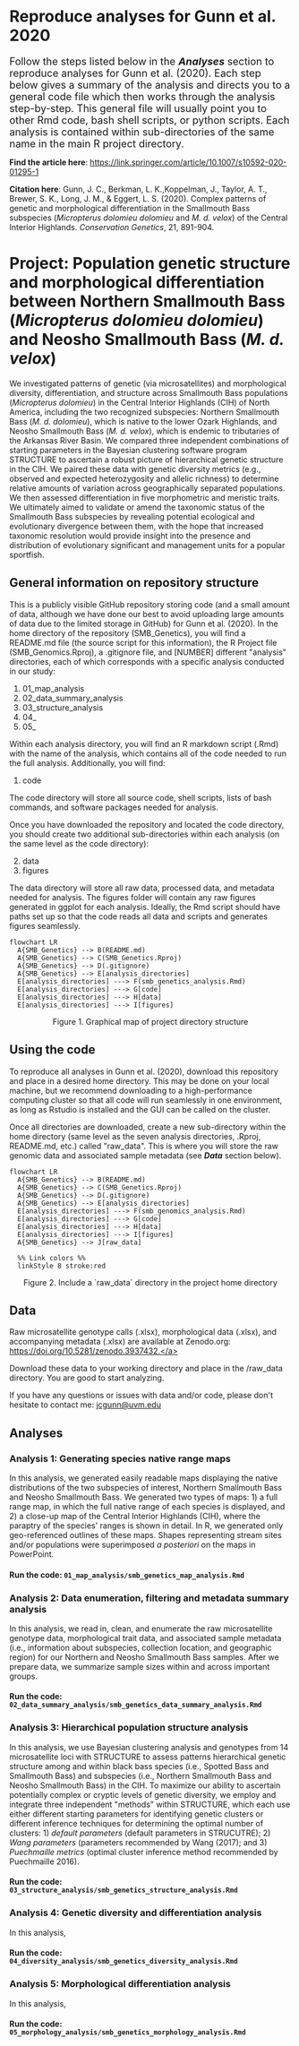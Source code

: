 # Reproduce analyses for Gunn et al. 2020
<font size="+1">Follow the steps listed below in the <b><i>Analyses</i></b> section to reproduce analyses for Gunn et al. (2020). Each step below gives a summary of the analysis and directs you to a general code file which then works through the analysis step-by-step. This general file will usually point you to other Rmd code, bash shell scripts, or python scripts. Each analysis is contained within sub-directories of the same name in the main R project directory.</font>

<b>Find the article here</b>: <a href="url">https://link.springer.com/article/10.1007/s10592-020-01295-1</a> 

<b>Citation here</b>: Gunn, J. C., Berkman, L. K.,Koppelman, J., Taylor, A. T., Brewer, S. K., Long, J. M., & Eggert, L. S. (2020). Complex patterns of genetic and morphological differentiation in the Smallmouth Bass subspecies (<i>Micropterus dolomieu dolomieu</i> and <i>M. d. velox</i>) of the Central Interior Highlands. <i>Conservation Genetics</i>, 21, 891-904.

# Project: Population genetic structure and morphological differentiation between Northern Smallmouth Bass (<i>Micropterus dolomieu dolomieu</i>) and Neosho Smallmouth Bass (<i>M. d. velox</i>)
We investigated patterns of genetic (via microsatellites) and morphological diversity, differentiation, and structure across Smallmouth Bass populations (<i>Micropterus dolomieu</i>) in the Central Interior Highlands (CIH) of North America, including the two recognized subspecies: Northern Smallmouth Bass (<i>M. d. dolomieu</i>), which is native to the lower Ozark Highlands, and Neosho Smallmouth Bass (<i>M. d. velox</i>), which is endemic to tributaries of the Arkansas River Basin. We compared three independent combinations of starting parameters in the Bayesian clustering software program STRUCTURE to ascertain a robust picture of hierarchical genetic structure in the CIH. We paired these data with genetic diversity metrics (e.g., observed and expected heterozygosity and allelic richness) to determine relative amounts of variation across geographically separated populations. We then assessed differentiation in five morphometric and meristic traits. We ultimately aimed to validate or amend the taxonomic status of the Smallmouth Bass subspecies by revealing potential ecological and evolutionary divergence between them, with the hope that increased taxonomic resolution would provide insight into the presence and distribution of evolutionary significant and management units for a popular sportfish.

## General information on repository structure
This is a publicly visible GitHub repository storing code (and a small amount of data, although we have done our best to avoid uploading large amounts of data due to the limited storage in GitHub) for Gunn et al. (2020). In the home directory of the repository (SMB_Genetics), you will find a README.md file (the source script for this information), the R Project file (SMB_Genomics.Rproj), a .gitignore file, and [NUMBER] different "analysis" directories, each of which corresponds with a specific analysis conducted in our study:

1) 01_map_analysis
2) 02_data_summary_analysis
3) 03_structure_analysis
4) 04_
5) 05_


Within each analysis directory, you will find an R markdown script (.Rmd) with the name of the analysis, which contains all of the code needed to run the full analysis. Additionally, you will find:

1) code

The code directory will store all source code, shell scripts, lists of bash commands, and software packages needed for analysis. 

Once you have downloaded the repository and located the code directory, you should create two additional sub-directories within each analysis (on the same level as the code directory):

2) data
3) figures

The data directory will store all raw data, processed data, and metadata needed for analysis. The figures folder will contain any raw figures generated in ggplot for each analysis. Ideally, the Rmd script should have paths set up so that the code reads all data and scripts and generates figures seamlessly.

```mermaid
flowchart LR
  A{SMB_Genetics} --> B(README.md)
  A{SMB_Genetics} --> C(SMB_Genetics.Rproj)
  A{SMB_Genetics} --> D(.gitignore)
  A{SMB_Genetics} --> E[analysis_directories]
  E[analysis_directories] ---> F(smb_genetics_analysis.Rmd)
  E[analysis_directories] ---> G[code]
  E[analysis_directories] ---> H[data]
  E[analysis_directories] ---> I[figures]
```
<center>Figure 1. Graphical map of project directory structure</center>

## Using the code
To reproduce all analyses in Gunn et al. (2020), download this repository and place in a desired home directory. This may be done on your local machine, but we recommend downloading to a high-performance computing cluster so that all code will run seamlessly in one environment, as long as Rstudio is installed and the GUI can be called on the cluster.

Once all directories are downloaded, create a new sub-directory within the home directory (same level as the seven analysis directories, .Rproj, README.md, etc.) called "raw_data". This is where you will store the raw genomic data and associated sample metadata (see <i><b>Data</i></b> section below).

```mermaid
flowchart LR
  A{SMB_Genetics} --> B(README.md)
  A{SMB_Genetics} --> C(SMB_Genetics.Rproj)
  A{SMB_Genetics} --> D(.gitignore)
  A{SMB_Genetics} --> E[analysis_directories]
  E[analysis_directories] ---> F(smb_genomics_analysis.Rmd)
  E[analysis_directories] ---> G[code]
  E[analysis_directories] ---> H[data]
  E[analysis_directories] ---> I[figures]
  A{SMB_Genetics} --> J[raw_data]
  
  %% Link colors %%
  linkStyle 8 stroke:red
```
<center>Figure 2. Include a `raw_data` directory in the project home directory</center>

## Data
Raw microsatellite genotype calls (.xlsx), morphological data (.xlsx), and accompanying metadata (.xlsx) are available at Zenodo.org: <a href="url">https://doi.org/10.5281/zenodo.3937432.</a>

Download these data to your working directory and place in the /raw_data directory. You are good to start analyzing.

If you have any questions or issues with data and/or code, please don't hesitate to contact me: jcgunn@uvm.edu

## Analyses

### Analysis 1: Generating species native range maps
In this analysis, we generated easily readable maps displaying the native distributions of the two subspecies of interest, Northern Smallmouth Bass and Neosho Smallmouth Bass. We generated two types of maps: 1) a full range map, in which the full native range of each species is displayed, and 2) a close-up map of the Central Interior Highlands (CIH), where the paraptry of the species' ranges is shown in detail. In R, we generated only geo-referenced outlines of these maps. Shapes representing stream sites and/or populations were superimposed <i>a posteriori</i> on the maps in PowerPoint.

#### Run the code: `01_map_analysis/smb_genetics_map_analysis.Rmd`

### Analysis 2: Data enumeration, filtering and metadata summary analysis
In this analysis, we read in, clean, and enumerate the raw microsatellite genotype data, morphological trait data, and associated sample metadata (i.e., information about subspecies, collection location, and geographic region) for our Northern and Neosho Smallmouth Bass samples. After we prepare data, we summarize sample sizes within and across important groups.

#### Run the code: `02_data_summary_analysis/smb_genetics_data_summary_analysis.Rmd`

### Analysis 3: Hierarchical population structure analysis
In this analysis, we use Bayesian clustering analysis and genotypes from 14 microsatellite loci with STRUCTURE to assess patterns hierarchical genetic structure among and within black bass species (i.e., Spotted Bass and Smallmouth Bass) and subspecies (i.e., Northern Smallmouth Bass and Neosho Smallmouth Bass) in the CIH. To maximize our ability to ascertain potentially complex or cryptic levels of genetic diversity, we employ and integrate three independent "methods" within STRUCTURE, which each use either different starting parameters for identifying genetic clusters or different inference techniques for determining the optimal number of clusters: 1) <i>default parameters</i> (default parameters in STRUCUTRE); 2) <i>Wang parameters</i> (parameters recommended by Wang (2017); and 3) <i>Puechmaille metrics</i> (optimal cluster inference method recommended by Puechmaille 2016).

#### Run the code: `03_structure_analysis/smb_genetics_structure_analysis.Rmd`

### Analysis 4: Genetic diversity and differentiation analysis
In this analysis, 

#### Run the code: `04_diversity_analysis/smb_genetics_diversity_analysis.Rmd`

### Analysis 5: Morphological differentiation analysis
In this analysis, 

#### Run the code: `05_morphology_analysis/smb_genetics_morphology_analysis.Rmd`

